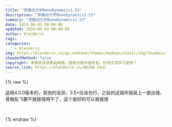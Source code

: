```yaml
---
title: "骨骼动力学BoneDynamics1.53"
description: "骨骼动力学BoneDynamics1.53"
summary: "骨骼动力学BoneDynamics1.53"
date: 2024-06-03 00:00:00
updated: 2024-06-03 00:00:00
author: blenderit
tags: 
categories:
    - blenderco
img: https://blenderco.cn/wp-content/themes/modown/static/img/thumbnail.png
showGetMethod: false
copyright: 本插件资源来自网络，版权归原作者所有，仅供交流学习使用！
source_link: https://blenderco.cn/88286.html
---
```


{% raw %}
<p>适用4.0.0版本的，其他的没测，3.5+应该也行，之前的这插件我装上一直出错，骨骼乱飞要不就报错用不了，这个是好的可以直接用</p><p> </p>
<div style="display: none">blenderco</div>
{% endraw %}